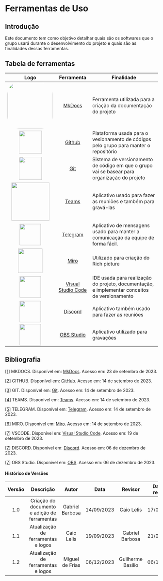 # Ferramentas de Uso

## **Introdução**

Este documento tem como objetivo detalhar quais são os softwares que o grupo usará durante o desenvolvimento do projeto e quais são as finalidades dessas ferramentas.

## **Tabela de ferramentas**

| Logo | Ferramenta | Finalidade |
| :-----: | :----: | ----------- |
| <img style="border-radius: 25%" src="../assets/mkdocs.png" width=150px> | <a id="a" href="#a">MkDocs</a> | Ferramenta utilizada para a criação da documentação do projeto |
| <img src="../assets/github.png"  width=75px> | <a id="b" href="#b">Github</a> | Plataforma usada para o vesionamento de códigos pelo grupo para manter o repositório |
| <img src="../assets/Git-logo.png"  width=75px> | <a id="c" href="#c">Git</a> | Sistema de versionamento de código em que o grupo vai se basear para organização do projeto |
| <img src="../assets/teams-logo.png" width=125px> | <a id="d" href="#d">Teams</a> | Aplicativo usado para fazer as reuniões e também para gravá-las |
| <img src="../assets/telegram.png" width=70px> | <a id="e" href="#e">Telegram</a> | Aplicativo de mensagens usado para manter a comunicação da equipe de forma fácil.|
| <img src="../assets/miro.png"  width=80px> | <a id="f" href="#f">Miro</a> | Utilizado para criação do Rich picture |
| <img src="../assets/vscode.png"  width=70px> | <a id="g" href="#g">Visual Studio Code</a> | IDE usada para realização do projeto, documentação, e implementar conceitos de versionamento |
| <img src="../assets/discord.png"  width=70px> | <a id="h" href="#h">Discord</a> | Aplicativo também usado para fazer as reuniões |
| <img src="../assets/obs.png"  width=70px> | <a id="i" href="#i">OBS Studio</a> | Aplicativo utilizado para gravações |

## **Bibliografia**

<a id="a" href="#a">[1]</a> MKDOCS. Disponível em: [MkDocs](https://www.mkdocs.org/). Acesso em: 23 de setembro de 2023.

<a id="b" href="#b">[2]</a> GITHUB. Disponível em: [GitHub](https://github.com). Acesso em: 14 de setembro de 2023.

<a id="c" href="#c">[3]</a> GIT. Disponível em: [Git](https://git-scm.com). Acesso em: 14 de setembro de 2023.

<a id="d" href="#d">[4]</a> TEAMS. Disponível em: [Teams](https://www.microsoft.com/pt-br/microsoft-teams/log-in). Acesso em: 14 de setembro de 2023.

<a id="e" href="#e">[5]</a> TELEGRAM. Disponível em: [Telegram](https://web.telegram.org/k/). Acesso em: 14 de setembro de 2023.

<a id="f" href="#f">[6]</a> MIRO. Disponível em: [Miro](https://miro.com/pt/). Acesso em: 14 de setembro de 2023.

<a id="g" href="#g">[7]</a> VSCODE. Disponível em: [Visual Studio Code](https://code.visualstudio.com/). Acesso em: 19 de setembro de 2023.

<a id="h" href="#h">[7]</a> DISCORD. Disponível em: [Discord](https://discord.com/). Acesso em: 06 de dezembro de 2023.

<a id="i" href="#i">[7]</a> OBS Studio. Disponível em: [OBS](https://obsproject.com/pt-br). Acesso em: 06 de dezembro de 2023.

#### **Histórico de Versões**

| Versão |          Descrição              |     Autor      |      Data      |   Revisor     |    Data de revisão    |  
|:------:|:-------------------------------:|:--------------:|:--------------:|:-------------:|:---------------------:|
|  1.0   | Criação do documento e adição de ferramentas | Gabriel Barbosa | 14/09/2023   | Caio Lelis      |17/09/2023|
|  1.1   | Atualização de ferramentas e logos           | Caio Lelis      | 19/09/2023   | Gabriel Barbosa |21/09/2023|
|  1.2   | Atualização de ferramentas e logos           | Miguel de Frias      | 06/12/2023 | Guilherme Basilio | 06/12/2023 |

